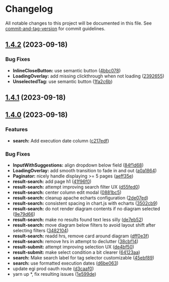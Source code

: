 # Changelog

All notable changes to this project will be documented in this file. See [commit-and-tag-version](https://github.com/absolute-version/commit-and-tag-version) for commit guidelines.

## [1.4.2](https://github.com/EOSC-synergy/eosc-perf-frontend/compare/v1.4.1...v1.4.2) (2023-09-18)


### Bug Fixes

* **InlineCloseButton:** use semantic button ([4bbc078](https://github.com/EOSC-synergy/eosc-perf-frontend/commit/4bbc078122b00c4c1ef7fe104a3d0da61aec335e))
* **LoadingOverlay:** add missing clickthrough when not loading ([2392655](https://github.com/EOSC-synergy/eosc-perf-frontend/commit/2392655c6ad3c6da71d911d1f5c8c44a7832ce13))
* **UnselectedTag:** use semantic button ([1fa2c6b](https://github.com/EOSC-synergy/eosc-perf-frontend/commit/1fa2c6bfe183cff7aa2dc797711b14d8c6b7a62b))

## [1.4.1](https://github.com/EOSC-synergy/eosc-perf-frontend/compare/v1.4.0...v1.4.1) (2023-09-18)

## [1.4.0](https://github.com/EOSC-synergy/eosc-perf-frontend/compare/v1.3.0...v1.4.0) (2023-09-18)


### Features

* **search:** Add execution date column ([c217edf](https://github.com/EOSC-synergy/eosc-perf-frontend/commit/c217edf3ad531b5a1fe3131968e00df363f89cf5))


### Bug Fixes

* **InputWithSuggestions:** align dropdown below field ([84f1d68](https://github.com/EOSC-synergy/eosc-perf-frontend/commit/84f1d68bebd0f43a21a64692e8a0eed5065fa335))
* **LoadingOverlay:** add smooth transition to fade in and out ([a0a1864](https://github.com/EOSC-synergy/eosc-perf-frontend/commit/a0a18643c422282df83e970e69f009414fe9b6d3))
* **Paginator:** nicely handle displaying >= 5 pages ([aeff35e](https://github.com/EOSC-synergy/eosc-perf-frontend/commit/aeff35e1e1236409aa29b8324fddbbb954778025))
* **result-search:** add page h1 ([41f96f0](https://github.com/EOSC-synergy/eosc-perf-frontend/commit/41f96f0b8e31c8cc165344fdf35b4e3669017ca3))
* **result-search:** attempt improving search filter UX ([d55fed0](https://github.com/EOSC-synergy/eosc-perf-frontend/commit/d55fed07c1a75b755dc45f58b7e4d975440c4f91))
* **result-search:** center column edit modal ([0881bc5](https://github.com/EOSC-synergy/eosc-perf-frontend/commit/0881bc55ef311e579c33e94caaa68fb34c4fc211))
* **result-search:** cleanup apache echarts configuration ([2de07ed](https://github.com/EOSC-synergy/eosc-perf-frontend/commit/2de07ed502dedf9cabb3f0282f7baa79ab84de44))
* **result-search:** consistent spacing in chart.js with echarts ([3502cb9](https://github.com/EOSC-synergy/eosc-perf-frontend/commit/3502cb91d30450b1aa190bf49b669ddef58c5786))
* **result-search:** do not render diagram contents if no diagram selected ([9e79d66](https://github.com/EOSC-synergy/eosc-perf-frontend/commit/9e79d662f2dd10921e9d22ad77f580b301ae76c0))
* **result-search:** make no results found text less silly ([de7eb52](https://github.com/EOSC-synergy/eosc-perf-frontend/commit/de7eb524711daf1c5c3be88b80f1582deeb42871))
* **result-search:** move diagram below filters to avoid layout shift after selecting filters ([3482104](https://github.com/EOSC-synergy/eosc-perf-frontend/commit/348210478e29eb0ae19260bc80172a5f4e9797e8))
* **result-search:** readd hrs, remove card around diagram ([dff0e3f](https://github.com/EOSC-synergy/eosc-perf-frontend/commit/dff0e3f3e1209c52abe3fd15f7279e74d7581d21))
* **result-search:** remove hrs in attempt to declutter ([38cbf14](https://github.com/EOSC-synergy/eosc-perf-frontend/commit/38cbf148225b3403f77f3c260f498827cf61b14e))
* **result-submit:** attempt improving selection UX ([de4bf50](https://github.com/EOSC-synergy/eosc-perf-frontend/commit/de4bf50501e11be201f823c3530dd6b3bc9f2bfa))
* **result-submit:** make select condition a bit clearer ([64123aa](https://github.com/EOSC-synergy/eosc-perf-frontend/commit/64123aa84f6ae245c0ce2923b1f785bd8e7ca8b8))
* **search:** Make search label for tag selector customizable ([45ebf89](https://github.com/EOSC-synergy/eosc-perf-frontend/commit/45ebf89c3bd13bce08f0197de4f8d92f4adc3cbf))
* **search:** use formatted execution dates ([d6be063](https://github.com/EOSC-synergy/eosc-perf-frontend/commit/d6be06347d57efa1eca1f914de88e4fd31538f99))
* update egi prod oauth route ([d3caaf0](https://github.com/EOSC-synergy/eosc-perf-frontend/commit/d3caaf02f1b55702df7740b27139cd2c34f51f0e))
* yarn up *, fix resulting issues ([1e599de](https://github.com/EOSC-synergy/eosc-perf-frontend/commit/1e599de831c2105620bfdc22d4f7d285271374f2))
